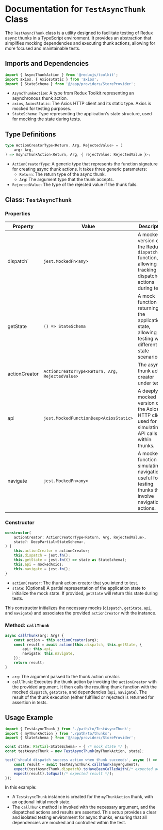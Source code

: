# Documentation for `TestAsyncThunk` Class

The `TestAsyncThunk` class is a utility designed to facilitate testing of Redux async thunks in a TypeScript environment. 
It provides an abstraction that simplifies mocking dependencies and executing thunk actions, allowing for more focused and maintainable tests.

## Imports and Dependencies
```typescript
import { AsyncThunkAction } from '@reduxjs/toolkit';
import axios, { AxiosStatic } from 'axios';
import { StateSchema } from '@/app/providers/StoreProvider';
```
- `AsyncThunkAction`: A type from Redux Toolkit representing an asynchronous thunk action.
- `axios`, `AxiosStatic`: The Axios HTTP client and its static type. Axios is mocked for testing purposes.
- `StateSchema`: Type representing the application's state structure, used for mocking the state during tests.


## Type Definitions
```typescript
type ActionCreatorType<Return, Arg, RejectedValue> = (
    arg: Arg,
) => AsyncThunkAction<Return, Arg, { rejectValue: RejectedValue }>;
```
- `ActionCreatorType`: A generic type that represents the function signature for creating async thunk actions. It takes three generic parameters:
  - `Return`: The return type of the async thunk.
  - `Arg`: The argument type that the thunk accepts.
-   `RejectedValue`: The type of the rejected value if the thunk fails.


## Class: `TestAsyncThunk`

### Properties
| Property     | Value                                         | Description                                                                                         |
|--------------|-----------------------------------------------|-----------------------------------------------------------------------------------------------------|
| dispatch`    | `jest.MockedFn<any>`                                      | A mocked version of the Redux `dispatch` function, allowing for tracking of dispatched actions during tests.                                                          |
| getState  | `() => StateSchema`                   | A mock function returning the application's state, allowing for testing with different state scenarios.                                                             |
| actionCreator | `ActionCreatorType<Return, Arg, RejectedValue>`  | The async thunk action creator under test.                                  |
|api | `jest.MockedFunctionDeep<AxiosStatic>`  | A deeply mocked version of the Axios HTTP client, used for simulating API calls within thunks.                                  |
| navigate | `jest.MockedFn<any>`  | A mocked function simulating navigation, useful for testing thunks that involve navigation actions.                              |

### Constructor
```typescript 
constructor(
    actionCreator: ActionCreatorType<Return, Arg, RejectedValue>,
    state?: DeepPartial<StateSchema>,
) {
    this.actionCreator = actionCreator;
    this.dispatch = jest.fn();
    this.getState = jest.fn(() => state as StateSchema);
    this.api = mockedAxios;
    this.navigate = jest.fn();
}
```

- `actionCreator`: The thunk action creator that you intend to test.
- `state`: (Optional) A partial representation of the application state to initialize the mock state. If provided, `getState` will return this state during tests.

This constructor initializes the necessary mocks (`dispatch`, `getState`, `api`, and `navigate`) and associates the provided `actionCreator` with the instance.

### Method: `callThunk`
```typescript 
async callThunk(arg: Arg) {
    const action = this.actionCreator(arg);
    const result = await action(this.dispatch, this.getState, {
        api: this.api,
        navigate: this.navigate,
    });
    return result;
}
```
- `arg`: The argument passed to the thunk action creator.
- `callThunk`: Executes the thunk action by invoking the `actionCreator` with the provided argument. 
It then calls the resulting thunk function with the mocked `dispatch`, `getState`, and dependencies (`api`, `navigate`). 
The result of the thunk execution (either fulfilled or rejected) is returned for assertion in tests.

## Usage Example
```typescript
import { TestAsyncThunk } from './path/to/TestAsyncThunk';
import { myThunkAction } from './path/to/thunks';
import { StateSchema } from '@/app/providers/StoreProvider';

const state: Partial<StateSchema> = { /* mock state */ };
const testAsyncThunk = new TestAsyncThunk(myThunkAction, state);

test('should dispatch success action when thunk succeeds', async () => {
    const result = await testAsyncThunk.callThunk(myArgument);
    expect(testAsyncThunk.dispatch).toHaveBeenCalledWith(/* expected action */);
    expect(result).toEqual(/* expected result */);
});
```
In this example:
- A `TestAsyncThunk` instance is created for the `myThunkAction` thunk, with an optional initial mock state.
- The `callThunk` method is invoked with the necessary argument, and the dispatched actions and results are asserted.
This setup provides a clear and isolated testing environment for async thunks, ensuring that all dependencies are mocked and controlled within the test.
